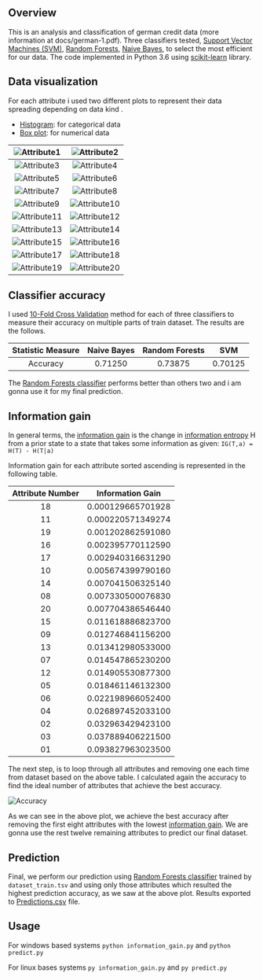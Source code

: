## Overview

This is an analysis and classification of german credit data (more information at docs/german-1.pdf). Three classifiers tested, [Support Vector Machines (SVM)](http://scikit-learn.org/stable/modules/svm.html), [Random Forests](http://scikit-learn.org/stable/modules/generated/sklearn.ensemble.RandomForestClassifier.html), [Naive Bayes](http://scikit-learn.org/stable/modules/naive_bayes.html), to select the most efficient for our data. The code implemented in Python 3.6 using [scikit-learn](http://scikit-learn.org/stable/) library.


## Data visualization

For each attribute i used two different plots to represent their data spreading depending on data kind . 
- [Histogram](https://en.wikipedia.org/wiki/Histogram): for categorical data
- [Box plot](https://en.wikipedia.org/wiki/Box_plot): for numerical data


![Attribute1](https://github.com/chanioxaris/GermanCreditData-Mining/blob/master/img/Attribute1.png)   |  ![Attribute2](https://github.com/chanioxaris/GermanCreditData-Mining/blob/master/img/Attribute2.png) 
:-------------------------:|:-------------------------:
![Attribute3](https://github.com/chanioxaris/GermanCreditData-Mining/blob/master/img/Attribute3.png)   |  ![Attribute4](https://github.com/chanioxaris/GermanCreditData-Mining/blob/master/img/Attribute4.png) 
![Attribute5](https://github.com/chanioxaris/GermanCreditData-Mining/blob/master/img/Attribute5.png)   |  ![Attribute6](https://github.com/chanioxaris/GermanCreditData-Mining/blob/master/img/Attribute6.png) 
![Attribute7](https://github.com/chanioxaris/GermanCreditData-Mining/blob/master/img/Attribute7.png)   |  ![Attribute8](https://github.com/chanioxaris/GermanCreditData-Mining/blob/master/img/Attribute8.png) 
![Attribute9](https://github.com/chanioxaris/GermanCreditData-Mining/blob/master/img/Attribute9.png)   |  ![Attribute10](https://github.com/chanioxaris/GermanCreditData-Mining/blob/master/img/Attribute10.png) 
![Attribute11](https://github.com/chanioxaris/GermanCreditData-Mining/blob/master/img/Attribute11.png)   |  ![Attribute12](https://github.com/chanioxaris/GermanCreditData-Mining/blob/master/img/Attribute12.png) 
![Attribute13](https://github.com/chanioxaris/GermanCreditData-Mining/blob/master/img/Attribute13.png)   |  ![Attribute14](https://github.com/chanioxaris/GermanCreditData-Mining/blob/master/img/Attribute14.png) 
![Attribute15](https://github.com/chanioxaris/GermanCreditData-Mining/blob/master/img/Attribute15.png)   |  ![Attribute16](https://github.com/chanioxaris/GermanCreditData-Mining/blob/master/img/Attribute16.png) 
![Attribute17](https://github.com/chanioxaris/GermanCreditData-Mining/blob/master/img/Attribute17.png)   |  ![Attribute18](https://github.com/chanioxaris/GermanCreditData-Mining/blob/master/img/Attribute18.png) 
![Attribute19](https://github.com/chanioxaris/GermanCreditData-Mining/blob/master/img/Attribute19.png)   |  ![Attribute20](https://github.com/chanioxaris/GermanCreditData-Mining/blob/master/img/Attribute20.png) 





## Classifier accuracy

I used [10-Fold Cross Validation](https://en.wikipedia.org/wiki/Cross-validation_(statistics)) method for each of three classifiers to measure their accuracy on multiple parts of train dataset. The results are the follows.

| Statistic Measure | Naive Bayes | Random Forests |   SVM   | 
| :---------------: | :---------: | :-----------: | :-----: | 
|      Accuracy     |   0.71250   |    0.73875    | 0.70125 |   


The [Random Forests classifier](http://scikit-learn.org/stable/modules/generated/sklearn.ensemble.RandomForestClassifier.html) performs better than others two and i am gonna use it for my final prediction.

## Information gain

In general terms, the [information gain](https://en.wikipedia.org/wiki/Information_gain_in_decision_trees#Formal_definition) is the change in [information entropy](https://en.wikipedia.org/wiki/Entropy_(information_theory)) H from a prior state to a state that takes some information as given:
`IG(T,a) = H(T) - H(T|a)`


Information gain for each attribute sorted ascending is represented in the following table.

| Attribute Number |  Information Gain | 
| :--------------: | :---------------: | 
|        18        | 0.000129665701928 |  
|        11        | 0.000220571349274 | 
|        19        | 0.001202862591080 |   
|        16        | 0.002395770112590 |   
|        17        | 0.002940316631290 |  
|        10        | 0.005674399790160 |  
|        14        | 0.007041506325140 | 
|        08        | 0.007330500076830 |   
|        20        | 0.007704386546440 |   
|        15        | 0.011618886823700 |
|        09        | 0.012746841156200 |  
|        13        | 0.013412980533000 | 
|        07        | 0.014547865230200 |   
|        12        | 0.014905530877300 |   
|        05        | 0.018461146132300 |
|        06        | 0.022198966052400 |
|        04        | 0.026897452033100 |  
|        02        | 0.032963429423100 | 
|        03        | 0.037889406221500 |   
|        01        | 0.093827963023500 |   


The next step, is to loop through all attributes and removing one each time from dataset based on the above table. I calculated again the accuracy to find the ideal number of attributes that achieve the best accuracy.

![Accuracy](https://github.com/chanioxaris/GermanCreditData-Mining/blob/master/img/Attributes-Accuracy.png)


As we can see in the above plot, we achieve the best accuracy after removing the first eight attributes with the lowest [information gain](https://en.wikipedia.org/wiki/Information_gain_in_decision_trees#Formal_definition). We are gonna use the rest twelve remaining attributes to predict our final dataset.

## Prediction 

Final, we perform our prediction using [Random Forests classifier](http://scikit-learn.org/stable/modules/generated/sklearn.ensemble.RandomForestClassifier.html) trained by `dataset_train.tsv` and using only those attributes which resulted the highest prediction accuracy, as we saw at the above plot. Results exported to [Predictions.csv](https://github.com/chanioxaris/GermanCreditData-Mining/blob/master/output/Predictions.csv) file.


## Usage

For windows based systems `python information_gain.py` and `python predict.py`

For linux bases systems `py information_gain.py` and `py predict.py`
